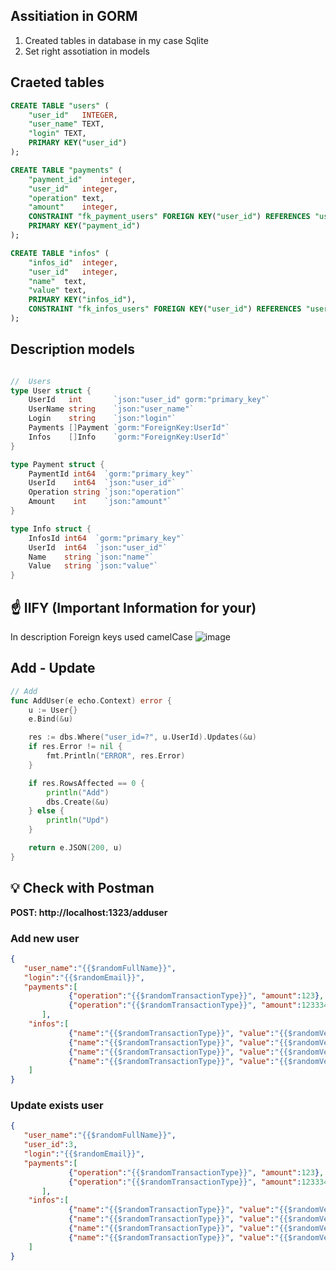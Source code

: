 ## Assitiation in GORM

1. Created tables in database in my case Sqlite
2. Set right assotiation in models

## Craeted tables
```sql
CREATE TABLE "users" (
	"user_id"	INTEGER,
	"user_name"	TEXT,
	"login"	TEXT,
	PRIMARY KEY("user_id")
);

CREATE TABLE "payments" (
	"payment_id"	integer,
	"user_id"	integer,
	"operation"	text,
	"amount"	integer,
	CONSTRAINT "fk_payment_users" FOREIGN KEY("user_id") REFERENCES "users"("user_id"),
	PRIMARY KEY("payment_id")
);

CREATE TABLE "infos" (
	"infos_id"	integer,
	"user_id"	integer,
	"name"	text,
	"value"	text,
	PRIMARY KEY("infos_id"),
	CONSTRAINT "fk_infos_users" FOREIGN KEY("user_id") REFERENCES "users"("user_id")
);

```


## Description models
```go

//  Users
type User struct {
	UserId   int       `json:"user_id" gorm:"primary_key"`
	UserName string    `json:"user_name"`
	Login    string    `json:"login"`
	Payments []Payment `gorm:"ForeignKey:UserId"`
	Infos    []Info    `gorm:"ForeignKey:UserId"`
}

type Payment struct {
	PaymentId int64  `gorm:"primary_key"`
	UserId    int64  `json:"user_id"`
	Operation string `json:"operation"`
	Amount    int    `json:"amount"`
}

type Info struct {
	InfosId int64  `gorm:"primary_key"`
	UserId  int64  `json:"user_id"`
	Name    string `json:"name"`
	Value   string `json:"value"`
}
```
## ☝ IIFY (Important Information for your) 
In description Foreign keys used camelCase
![image](https://user-images.githubusercontent.com/3950155/221424076-4a84ff8b-1bdc-43db-84c4-78f6cf74b43a.png)



## Add - Update 
```go
// Add
func AddUser(e echo.Context) error {
	u := User{}
	e.Bind(&u)

	res := dbs.Where("user_id=?", u.UserId).Updates(&u)
	if res.Error != nil {
		fmt.Println("ERROR", res.Error)
	}

	if res.RowsAffected == 0 {
		println("Add")
		dbs.Create(&u)
	} else {
		println("Upd")
	}

	return e.JSON(200, u)
}
```

## 💡 Check with Postman

**POST: http://localhost:1323/adduser**

### Add new user
```json
{
   "user_name":"{{$randomFullName}}",
   "login":"{{$randomEmail}}",
   "payments":[
             {"operation":"{{$randomTransactionType}}", "amount":123},
             {"operation":"{{$randomTransactionType}}", "amount":123334 }
       ],
    "infos":[
             {"name":"{{$randomTransactionType}}", "value":"{{$randomVerb}}"},
             {"name":"{{$randomTransactionType}}", "value":"{{$randomVerb}}"},
             {"name":"{{$randomTransactionType}}", "value":"{{$randomVerb}}"},
             {"name":"{{$randomTransactionType}}", "value":"{{$randomVerb}}"}
    ]   
}
```

### Update exists user

```json
{
   "user_name":"{{$randomFullName}}",
   "user_id":3,
   "login":"{{$randomEmail}}",
   "payments":[
             {"operation":"{{$randomTransactionType}}", "amount":123},
             {"operation":"{{$randomTransactionType}}", "amount":123334 }
       ],
    "infos":[
             {"name":"{{$randomTransactionType}}", "value":"{{$randomVerb}}"},
             {"name":"{{$randomTransactionType}}", "value":"{{$randomVerb}}"},
             {"name":"{{$randomTransactionType}}", "value":"{{$randomVerb}}"},
             {"name":"{{$randomTransactionType}}", "value":"{{$randomVerb}}"}
    ]   
}
```

